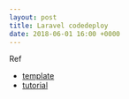 ```yaml
---
layout: post
title: Laravel codedeploy
date: 2018-06-01 16:00 +0000
---
```



Ref
* [template](https://github.com/enzyme-ops/laravel-code-deploy-template)
* [tutorial](http://www.bogotobogo.com/DevOps/AWS/aws-CodeDeploy-Deploy-an-Application-from-GitHub.php)